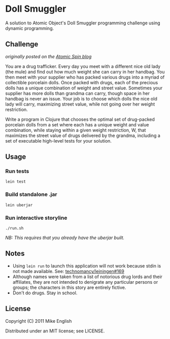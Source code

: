 # Doll Smuggler

A solution to Atomic Object's Doll Smuggler programming challenge using dynamic programming.

## Challenge
_originally posted on the [Atomic Spin blog](http://spin.atomicobject.com/2011/05/31/use-clojure-to-move-drugs-a-programming-challenge/ "Use Clojure to Move Drugs – A Programming Challenge")_

You are a drug trafficker. Every day you meet with a different nice old lady (the mule) and find out how much weight she can carry in her handbag. You then meet with your supplier who has packed various drugs into a myriad of collectible porcelain dolls. Once packed with drugs, each of the precious dolls has a unique combination of weight and street value. Sometimes your supplier has more dolls than grandma can carry, though space in her handbag is never an issue. Your job is to choose which dolls the nice old lady will carry, maximizing street value, while not going over her weight restriction.

Write a program in Clojure that chooses the optimal set of drug-packed porcelain dolls from a set where each has a unique weight and value combination, while staying within a given weight restriction, W, that maximizes the street value of drugs delivered by the grandma, including a set of executable high-level tests for your solution.

## Usage

### Run tests

`lein test`

### Build standalone .jar

`lein uberjar`

### Run interactive storyline

`./run.sh`

_NB: This requires that you already have the uberjar built._

## Notes

- Using `lein run` to launch this application will not work because stdin is not made available. See: [technomancy/leiningen#169](https://github.com/technomancy/leiningen/issues/169 "Programs started with `lein run' have no stdin")
- Although names were taken from a list of notorious drug lords and their affiliates, they are not intended to denigrate any particular persons or groups; the characters in this story are entirely fictive.
- Don't do drugs. Stay in school.


## License

Copyright (C) 2011 Mike English

Distributed under an MIT license; see LICENSE.
